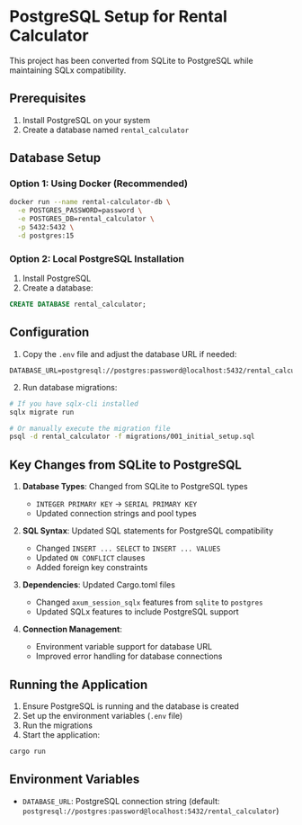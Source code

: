 <!-- @format -->

# PostgreSQL Setup for Rental Calculator

This project has been converted from SQLite to PostgreSQL while maintaining SQLx compatibility.

## Prerequisites

1. Install PostgreSQL on your system
2. Create a database named `rental_calculator`

## Database Setup

### Option 1: Using Docker (Recommended)

```bash
docker run --name rental-calculator-db \
  -e POSTGRES_PASSWORD=password \
  -e POSTGRES_DB=rental_calculator \
  -p 5432:5432 \
  -d postgres:15
```

### Option 2: Local PostgreSQL Installation

1. Install PostgreSQL
2. Create a database:

```sql
CREATE DATABASE rental_calculator;
```

## Configuration

1. Copy the `.env` file and adjust the database URL if needed:

```
DATABASE_URL=postgresql://postgres:password@localhost:5432/rental_calculator
```

2. Run database migrations:

```bash
# If you have sqlx-cli installed
sqlx migrate run

# Or manually execute the migration file
psql -d rental_calculator -f migrations/001_initial_setup.sql
```

## Key Changes from SQLite to PostgreSQL

1. **Database Types**: Changed from SQLite to PostgreSQL types

   - `INTEGER PRIMARY KEY` → `SERIAL PRIMARY KEY`
   - Updated connection strings and pool types

2. **SQL Syntax**: Updated SQL statements for PostgreSQL compatibility

   - Changed `INSERT ... SELECT` to `INSERT ... VALUES`
   - Updated `ON CONFLICT` clauses
   - Added foreign key constraints

3. **Dependencies**: Updated Cargo.toml files

   - Changed `axum_session_sqlx` features from `sqlite` to `postgres`
   - Updated SQLx features to include PostgreSQL support

4. **Connection Management**:
   - Environment variable support for database URL
   - Improved error handling for database connections

## Running the Application

1. Ensure PostgreSQL is running and the database is created
2. Set up the environment variables (`.env` file)
3. Run the migrations
4. Start the application:

```bash
cargo run
```

## Environment Variables

- `DATABASE_URL`: PostgreSQL connection string (default: `postgresql://postgres:password@localhost:5432/rental_calculator`)
